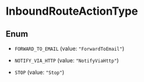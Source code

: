 

# InboundRouteActionType

## Enum


* `FORWARD_TO_EMAIL` (value: `"ForwardToEmail"`)

* `NOTIFY_VIA_HTTP` (value: `"NotifyViaHttp"`)

* `STOP` (value: `"Stop"`)




